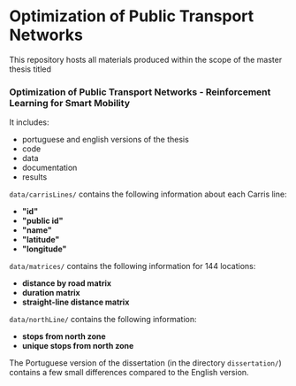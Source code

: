 # Optimization of Public Transport Networks

This repository hosts all materials produced within the scope of the master thesis titled 


### Optimization of Public Transport Networks - Reinforcement Learning for Smart Mobility


It includes:
- portuguese and english versions of the thesis
- code
- data
- documentation
- results

`data/carrisLines/` contains the following information about each Carris line:  
- **"id"**  
- **"public id"**  
- **"name"**  
- **"latitude"**  
- **"longitude"**

`data/matrices/` contains the following information for 144 locations:  
- **distance by road matrix**  
- **duration matrix**  
- **straight-line distance matrix**

`data/northLine/` contains the following information:  
- **stops from north zone**  
- **unique stops from north zone**

The Portuguese version of the dissertation (in the directory `dissertation/`)  contains a few small differences compared to the English version.  

